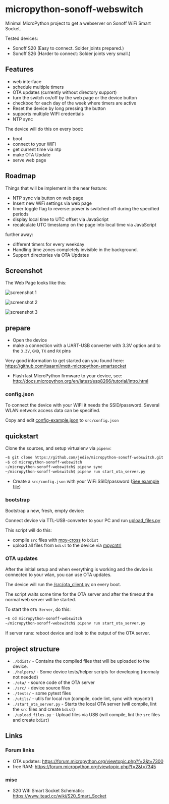 # micropython-sonoff-webswitch

Minimal MicroPython project to get a webserver on Sonoff WiFi Smart Socket.

Tested devices:

* Sonoff S20 (Easy to connect. Solder joints prepared.)
* Sonoff S26 (Harder to connect: Solder joints very small.)

## Features

* web interface
* schedule multiple timers
* OTA updates (currently without directory support)
* turn the switch on/off by the web page or the device button
* checkbox for each day of the week where timers are active
* Reset the device by long pressing the button
* supports multiple WIFI credentials
* NTP sync

The device will do this on every boot:

* boot
* connect to your WiFi
* get current time via ntp
* make OTA Update
* serve web page

## Roadmap

Things that will be implement in the near feature:

* NTP sync via button on web page
* Insert new WiFi settings via web page
* timer toggle flag to reverse: power is switched off during the specified periods
* display local time to UTC offset via JavaScript
* recalculate UTC timestamp on the page into local time via JavaScript

further away:

* different timers for every weekday
* Handling time zones completely invisible in the background.
* Support directories via OTA Updates


## Screenshot

The Web Page looks like this:

![screenshot 1](https://raw.githubusercontent.com/jedie/jedie.github.io/master/screenshots/WebSwitch/2019-12-07%20Sonoff%20S20%20WebServer%20v0.5.1a.png)

![screenshot 2](https://raw.githubusercontent.com/jedie/jedie.github.io/master/screenshots/WebSwitch/2019-12-07%20Sonoff%20S20%20WebServer%20v0.5.1b.png)

![screenshot 3](https://raw.githubusercontent.com/jedie/jedie.github.io/master/screenshots/WebSwitch/2019-12-07%20Sonoff%20S20%20WebServer%20v0.5.1c.png)


## prepare

* Open the device
* make a connection with a UART-USB converter with 3.3V option and to the `3.3V`, `GND`, `TX` and `RX` pins

Very good information to get started can you found here: https://github.com/tsaarni/mqtt-micropython-smartsocket

* Flash last MicroPython firmware to your device, see: http://docs.micropython.org/en/latest/esp8266/tutorial/intro.html


### config.json

To connect the device with your WIFI it needs the SSID/password.
Several WLAN network access data can be specified.

Copy and edit [config-example.json](https://github.com/jedie/micropython-sonoff-webswitch/blob/master/config-example.json) to `src/config.json`


## quickstart

Clone the sources, and setup virtualenv via `pipenv`:
```bash
~$ git clone https://github.com/jedie/micropython-sonoff-webswitch.git
~$ cd micropython-sonoff-webswitch
~/micropython-sonoff-webswitch$ pipenv sync
~/micropython-sonoff-webswitch$ pipenv run start_ota_server.py
```

* Create a `src/config.json` with your WiFi SSID/password ([See example file](https://github.com/jedie/micropython-sonoff-webswitch/blob/master/config.json))

### bootstrap

Bootstrap a new, fresh, empty device:

Connect device via TTL-USB-converter to your PC and run [upload_files.py](https://github.com/jedie/micropython-sonoff-webswitch/blob/master/upload_files.py)

This script will do this:

* compile `src` files with [mpy-cross](https://pypi.org/project/mpy-cross/) to `bdist`
* upload all files from `bdist` to the device via [mpycntrl](https://github.com/kr-g/mpycntrl)


### OTA updates

After the initial setup and when everything is working and the device is connected to your wlan, you can use OTA updates.

The device will run the [/src/ota_client.py](https://github.com/jedie/micropython-sonoff-webswitch/blob/master/src/ota_client.py) on every boot.

The script waits some time for the OTA server and after the timeout the normal web server will be started.

To start the `OTA Server`, do this:

```bash
~$ cd micropython-sonoff-webswitch
~/micropython-sonoff-webswitch$ pipenv run start_ota_server.py
```

If server runs: reboot device and look to the output of the OTA server.

## project structure

* `./bdist/` - Contains the compiled files that will be uploaded to the device.
* `./helpers/` - Some device tests/helper scripts for developing (normaly not needed)
* `./ota/` - source code of the OTA server
* `./src/` - device source files
* `./tests/` - some pytest files
* `./utils/` - utils for local run (compile, code lint, sync with mpycntrl)
* `./start_ota_server.py` - Starts the local OTA server (will compile, lint the `src` files and create `bdist`)
* `./upload_files.py` - Upload files via USB (will compile, lint the `src` files and create `bdist`)


## Links

### Forum links

* OTA updates: https://forum.micropython.org/viewtopic.php?f=2&t=7300
* free RAM: https://forum.micropython.org/viewtopic.php?f=2&t=7345

### misc

* S20 Wifi Smart Socket Schematic: https://www.itead.cc/wiki/S20_Smart_Socket
